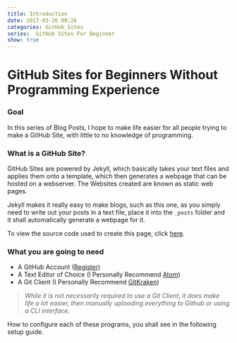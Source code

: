 ```yaml
---
title: Introduction
date: 2017-03-26 00:26
categories: GitHub_Sites
series:  GitHub Sites For Beginner
show: true
---
```


# GitHub Sites for Beginners Without Programming Experience

### Goal
In this series of Blog Posts, I hope to make life easier for all people trying to make a GitHub Site, with little to no knowledge of programming.


### What is a GitHub Site?
GitHub Sites are powered by Jekyll, which basically takes your text files and applies them onto a template, which then generates a webpage that can be hosted on a webserver. The Websites created are known as static web pages.

Jekyll makes it really easy to make blogs, such as this one, as you simply need to write out your posts in a text file, place it into the `_posts` folder and it shall automatically generate a webpage for it.

To view the source code used to create this page, click [here](https://raw.githubusercontent.com/Aevyz/aevyz.github.io/master/_posts/2017-03-25-Jekyll_For_Absolute_Beginners.md).

### What you are going to need
* A GitHub Account ([Register](https://github.com/join?source=header-home))
* A Text Editor of Choice (I Personally Recommend [Atom](https://atom.io/))
* A Git Client (I Personally Recommend [GitKraken](https://www.gitkraken.com/))


>_While it is not necessarily required to use a Git Client, it does make life a lot easier, then manually uploading everything to Github or using a CLI interface._

How to configure each of these programs, you shall see in the following setup guide.
